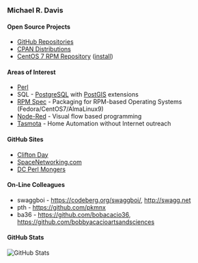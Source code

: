 ### Michael R. Davis

#### Open Source Projects

- [GitHub Repositories](https://github.com/mrdvt92?tab=repositories&type=source)
- [CPAN Distributions](https://metacpan.org/author/MRDVT)
- [CentOS 7 RPM Repository](http://linux.davisnetworks.com/el7/) ([install](http://linux.davisnetworks.com/el7/updates/mrdvt92-release-8-2.el7.mrdvt92.noarch.rpm))

#### Areas of Interest

- [Perl](https://www.perl.org/)
- SQL - [PostgreSQL](https://www.postgresql.org/) with [PostGIS](https://postgis.net/) extensions
- [RPM Spec](https://rpm-packaging-guide.github.io/) - Packaging for RPM-based Operating Systems (Fedora/CentOS7/AlmaLinux9)
- [Node-Red](https://nodered.org/about/) - Visual flow based programming
- [Tasmota](https://tasmota.github.io/docs/About/) - Home Automation without Internet outreach

#### GitHub Sites

- [Clifton Day](https://cliftonday.github.io/)
- [SpaceNetworking.com](https://www.spacenetworking.com/)
- [DC Perl Mongers](http://dc.pm.org/)

#### On-Line Colleagues

- swaggboi - https://codeberg.org/swaggboi/, http://swagg.net
- pth - https://github.com/pkmnx
- ba36 - https://github.com/bobacacio36, https://github.com/bobbyacacioartsandsciences

#### GitHub Stats

![GitHub Stats](https://github-readme-stats.vercel.app/api?username=mrdvt92&show_icons=true&hide_title=true)
